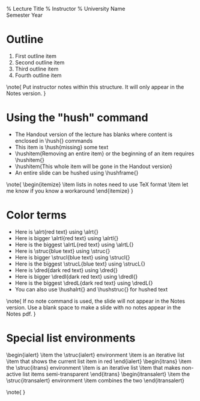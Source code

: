 % Lecture Title
% Instructor
% University Name \
  Semester Year

# Outline

1. First outline item
1. Second outline item
1. Third outline item
1. Fourth outline item

\note{ 
Put instructor notes within this structure. It will only appear in the Notes version.
}


# Using the "hush" command

* The Handout version of the lecture has blanks where content is enclosed in \\hush{} commands
* This item is \hush{missing} some text
* \hushitem{Removing an entire item} or the beginning of an item requires \\hushitem{}
* \hushitem{This whole item will be gone in the Handout version}
* An entire slide can be hushed using \\hushframe{}

\note{
\begin{itemize}
\item lists in notes need to use TeX format
\item let me know if you know a workaround
\end{itemize}
}

# Color terms

* Here is \alrt{red text} using \\alrt{}
* Here is bigger \alrtl{red text} using \\alrtl{}
* Here is the biggest \alrtL{red text} using \\alrtL{}
* Here is \struc{blue text} using \\struc{}
* Here is bigger \strucl{blue text} using \\strucl{}
* Here is the biggest \strucL{blue text} using \\strucL{}
* Here is \dred{dark red text} using \\dred{}
* Here is bigger \dredl{dark red text} using \\dredl{}
* Here is the biggest \dredL{dark red text} using \\dredL{}
* You can also use \\hushalrt{} and \\hushstruc{} for hushed text

\note{ 
If no note command is used, the slide will not appear in the Notes version.
Use a blank space to make a slide with no notes appear in the Notes pdf.
}

# Special list environments

\begin{ialert}
  \item the \struc{ialert} environment
  \item is an iterative list
  \item that shows the current list item in red
\end{ialert}
\begin{itrans}
  \item the \struc{itrans} environment
  \item is an iterative list
  \item that makes non-active list items semi-transparent
\end{itrans}
\begin{itransalert}
  \item the \struc{itransalert} environment
  \item combines the two
\end{itransalert}

\note{ }